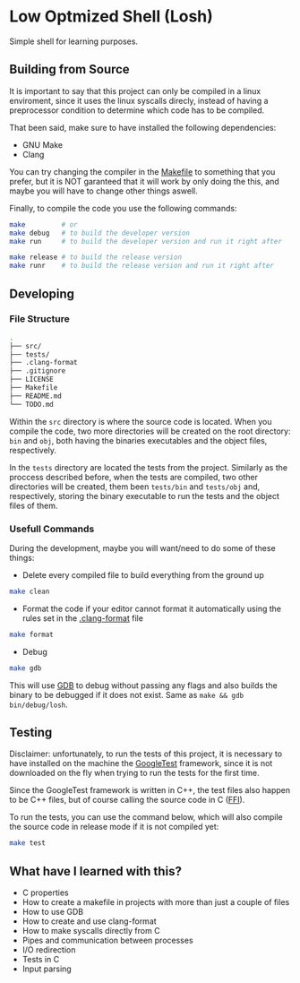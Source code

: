 # Low Optmized Shell (Losh)

Simple shell for learning purposes.

## Building from Source

It is important to say that this project can only be compiled in a linux
enviroment, since it uses the linux syscalls direcly, instead of having a
preprocessor condition to determine which code has to be compiled.

That been said, make sure to have installed the following dependencies:

- GNU Make
- Clang

You can try changing the compiler in the [Makefile](Makefile) to something that
you prefer, but it is NOT garanteed that it will work by only doing the this,
and maybe you will have to change other things aswell.

Finally, to compile the code you use the following commands:

```bash
make         # or
make debug   # to build the developer version
make run     # to build the developer version and run it right after

make release # to build the release version
make runr    # to build the release version and run it right after
```

## Developing

### File Structure

```bash
.
├── src/
├── tests/
├── .clang-format
├── .gitignore
├── LICENSE
├── Makefile
├── README.md
└── TODO.md
```

Within the `src` directory is where the source code is located. When you
compile the code, two more directories will be created on the root directory:
`bin` and `obj`, both having the binaries executables and the object files,
respectively.

In the `tests` directory are located the tests from the project. Similarly as
the proccess described before, when the tests are compiled, two other directories
will be created, them been `tests/bin` and `tests/obj` and, respectively, storing
the binary executable to run the tests and the object files of them.

### Usefull Commands

During the development, maybe you will want/need to do some of these things:

- Delete every compiled file to build everything from the ground up
```bash
make clean
```

- Format the code if your editor cannot format it automatically using the rules
set in the [.clang-format](.clang-format) file
```bash
make format
```

- Debug
```bash
make gdb
```
This will use [GDB](https://www.sourceware.org/gdb/) to debug without passing
any flags and also builds the binary to be debugged if it does not exist. Same
as `make && gdb bin/debug/losh`.

## Testing

Disclaimer: unfortunately, to run the tests of this project, it is necessary to
have installed on the machine the [GoogleTest](https://github.com/google/googletest)
framework, since it is not downloaded on the fly when trying to run the tests
for the first time.

Since the GoogleTest framework is written in C++, the test files also happen to
be C++ files, but of course calling the source code in C ([FFI](
https://en.wikipedia.org/wiki/Foreign_function_interface)).

To run the tests, you can use the command below, which will also compile the
source code in release mode if it is not compiled yet:
```bash
make test
```

## What have I learned with this?

- C properties
- How to create a makefile in projects with more than just a couple of files
- How to use GDB
- How to create and use clang-format
- How to make syscalls directly from C
- Pipes and communication between processes
- I/O redirection
- Tests in C
- Input parsing

